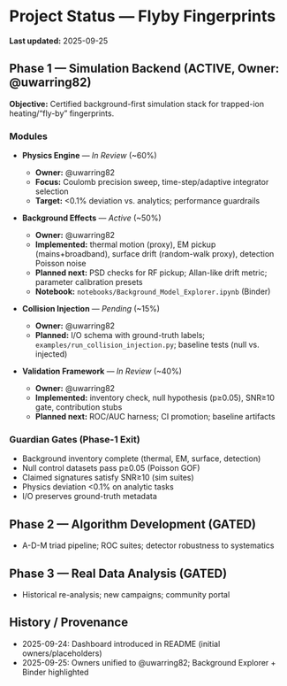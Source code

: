 # Project Status — Flyby Fingerprints

**Last updated:** 2025-09-25

## Phase 1 — Simulation Backend (ACTIVE, Owner: @uwarring82)

**Objective:** Certified background-first simulation stack for trapped-ion heating/“fly-by” fingerprints.

### Modules

- **Physics Engine** — *In Review* (~60%)  
  - **Owner:** @uwarring82  
  - **Focus:** Coulomb precision sweep, time-step/adaptive integrator selection  
  - **Target:** <0.1% deviation vs. analytics; performance guardrails

- **Background Effects** — *Active* (~50%)  
  - **Owner:** @uwarring82  
  - **Implemented:** thermal motion (proxy), EM pickup (mains+broadband), surface drift (random-walk proxy), detection Poisson noise  
  - **Planned next:** PSD checks for RF pickup; Allan-like drift metric; parameter calibration presets  
  - **Notebook:** `notebooks/Background_Model_Explorer.ipynb` (Binder)

- **Collision Injection** — *Pending* (~15%)  
  - **Owner:** @uwarring82  
  - **Planned:** I/O schema with ground-truth labels; `examples/run_collision_injection.py`; baseline tests (null vs. injected)

- **Validation Framework** — *In Review* (~40%)  
  - **Owner:** @uwarring82  
  - **Implemented:** inventory check, null hypothesis (p≥0.05), SNR≥10 gate, contribution stubs  
  - **Planned next:** ROC/AUC harness; CI promotion; baseline artifacts

### Guardian Gates (Phase-1 Exit)
- Background inventory complete (thermal, EM, surface, detection)  
- Null control datasets pass p≥0.05 (Poisson GOF)  
- Claimed signatures satisfy SNR≥10 (sim suites)  
- Physics deviation <0.1% on analytic tasks  
- I/O preserves ground-truth metadata

## Phase 2 — Algorithm Development (GATED)
- A-D-M triad pipeline; ROC suites; detector robustness to systematics

## Phase 3 — Real Data Analysis (GATED)
- Historical re-analysis; new campaigns; community portal

## History / Provenance
- 2025-09-24: Dashboard introduced in README (initial owners/placeholders)  
- 2025-09-25: Owners unified to @uwarring82; Background Explorer + Binder highlighted
